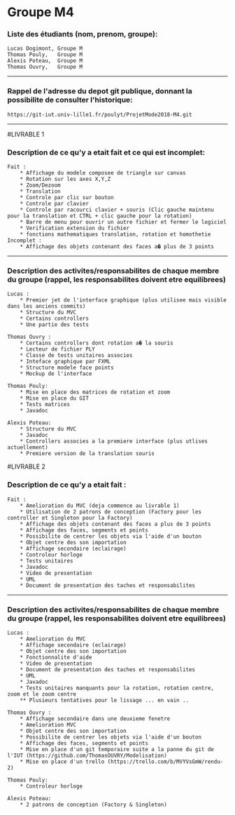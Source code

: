 Groupe M4
=========


### Liste des étudiants (nom, prenom, groupe):
    Lucas Dogimont, Groupe M
    Thomas Pouly,   Groupe M
    Alexis Poteau,  Groupe M
    Thomas Ouvry,   Groupe M

---

### Rappel de l'adresse du depot git publique, donnant la possibilite de consulter l'historique:
    https://git-iut.univ-lille1.fr/poulyt/ProjetMode2018-M4.git

---
#LIVRABLE 1

### Description de ce qu'y a etait fait et ce qui est incomplet:
    Fait :
        * Affichage du modele composee de triangle sur canvas
        * Rotation sur les axes X,Y,Z
        * Zoom/Dezoom
        * Translation
        * Controle par clic sur bouton
        * Controle par clavier
        * Controle par racourci clavier + souris (Clic gauche maintenu pour la translation et CTRL + clic gauche pour la rotation) 
        * Barre de menu pour ouvrir un autre fichier et fermer le logiciel
        * Verification extension du fichier
        * fonctions mathematiques translation, rotation et homothetie
    Incomplet :
        * Affichage des objets contenant des faces a� plus de 3 points
        
---

### Description des activites/responsabilites de chaque membre du groupe (rappel, les responsabilites doivent etre equilibrees)
    Lucas :
        * Premier jet de l'interface graphique (plus utilisee mais visible dans les anciens commits)
        * Structure du MVC
        * Certains controllers
        * Une partie des tests

    Thomas Ouvry :
        * Certains controllers dont rotation a� la souris
        * Lecteur de fichier PLY
        * Classe de tests unitaires associes
        * Inteface graphique par FXML
        * Structure modele face points
        * Mockup de l'interface

    Thomas Pouly:
        * Mise en place des matrices de rotation et zoom
        * Mise en place du GIT
        * Tests matrices
        * Javadoc

    Alexis Poteau:
        * Structure du MVC
        * Javadoc
        * Controllers associes a la premiere interface (plus utlises actuellement)
        * Premiere version de la translation souris
        
#LIVRABLE 2

### Description de ce qu'y a etait fait :
    Fait :
        * Amelioration du MVC (deja commence au livrable 1)
        * Utilisation de 2 patrons de conception (Factory pour les controller et Singleton pour la Factory)
        * Affichage des objets contenant des faces a plus de 3 points 
        * Affichage des faces, segments et points
        * Possibilite de centrer les objets via l'aide d'un bouton
        * Objet centre des son importation
        * Affichage secondaire (eclairage)
        * Controleur horloge
        * Tests unitaires
        * Javadoc
        * Video de presentation
        * UML
        * Document de presentation des taches et responsabilites
        
---

### Description des activites/responsabilites de chaque membre du groupe (rappel, les responsabilites doivent etre equilibrees)
    Lucas :
        * Amelioration du MVC
        * Affichage secondaire (eclairage) 
        * Objet centre des son importation
        * Fonctionnalite d'aide
        * Video de presentation
        * Document de presentation des taches et responsabilites
        * UML
        * Javadoc
        * Tests unitaires manquants pour la rotation, rotation centre, zoom et le zoom centre
        ** Plusieurs tentatives pour le lissage ... en vain .. 

    Thomas Ouvry :
        * Affichage secondaire dans une deuxieme fenetre
        * Amelioration MVC
        * Objet centre des son importation
        * Possibilite de centrer les objets via l'aide d'un bouton
        * Affichage des faces, segments et points
        * Mise en place d'un git temporaire suite a la panne du git de l'IUT (https://github.com/ThomasOUVRY/Modelisation)
        * Mise en place d'un trello (https://trello.com/b/MVYVsGmW/rendu-2)

    Thomas Pouly:    
        * Controleur horloge

    Alexis Poteau:
        * 2 patrons de conception (Factory & Singleton)
